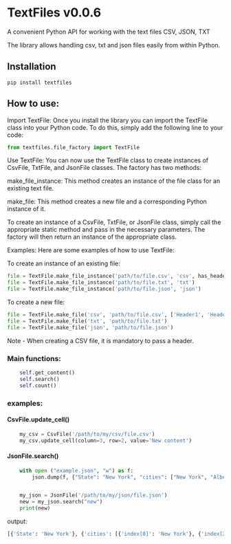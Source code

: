 # TextFiles v0.0.6
A convenient Python API for working with the text files CSV, JSON, TXT

The library allows handling csv, txt and json files easily from within Python.

## Installation
```terminal
pip install textfiles
```

## How to use:

Import TextFile: Once you install the library you can import the TextFile class into your Python code. To do this, simply add the following line to your code:

```python
from textfiles.file_factory import TextFile
```

Use TextFile: You can now use the TextFile class to create instances of CsvFile, TxtFile, and JsonFile classes. The factory has two methods:

make_file_instance: This method creates an instance of the file class for an existing text file.

make_file: This method creates a new file and a corresponding Python instance of it.

To create an instance of a CsvFile, TxtFile, or JsonFile class, simply call the appropriate static method and pass in the necessary parameters. The factory will then return an instance of the appropriate class.

Examples: Here are some examples of how to use TextFile:

To create an instance of an existing file:

```python
file = TextFile.make_file_instance('path/to/file.csv', 'csv', has_header=True, delimiter=',')
file = TextFile.make_file_instance('path/to/file.txt', 'txt')
file = TextFile.make_file_instance('path/to/file.json', 'json')
```

To create a new file:

```python
file = TextFile.make_file('csv', 'path/to/file.csv', ['Header1', 'Header2'])
file = TextFile.make_file('txt', 'path/to/file.txt')
file = TextFile.make_file('json', 'path/to/file.json')
```
Note - When creating a CSV file, it is mandatory to pass a header.

### Main functions:
```python
    self.get_content()
    self.search()
    self.count()
```

### examples:

#### CsvFile.update_cell()
```python
    my_csv = CsvFile('/path/to/my/csv/file.csv')
    my_csv.update_cell(column=3, row=2, value='New content')
```

#### JsonFile.search()
```python
    with open ("example.json", "w") as f:
        json.dump(f, {"State": "New York", "cities": ["New York", "Albeny", "New Paltz"]})


    my_json = JsonFile('/path/to/my/json/file.json')
    new = my_json.search("new")
    print(new)
```

output:
```python
[{'State': 'New York'}, {'cities': [{'index[0]': 'New York'}, {'index[2]': 'New Paltz'}]}]
```
